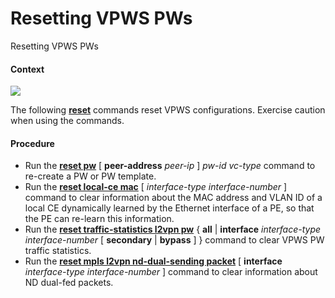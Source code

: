 Resetting VPWS PWs
==================

Resetting VPWS PWs

#### Context

![](../../../../public_sys-resources/notice_3.0-en-us.png) 

The following [**reset**](cmdqueryname=reset) commands reset VPWS configurations. Exercise caution when using the commands.




#### Procedure

* Run the [**reset pw**](cmdqueryname=reset+pw)  [ **peer-address** *peer-ip* ]  *pw-id* *vc-type* command to re-create a PW or PW template.
* Run the [**reset local-ce mac**](cmdqueryname=reset+local-ce+mac) [ *interface-type* *interface-number* ] command to clear information about the MAC address and VLAN ID of a local CE dynamically learned by the Ethernet interface of a PE, so that the PE can re-learn this information.
* Run the [**reset traffic-statistics l2vpn pw**](cmdqueryname=reset+traffic-statistics+l2vpn+pw) { **all** | **interface** *interface-type* *interface-number* [ **secondary** | **bypass** ] } command to clear VPWS PW traffic statistics.
* Run the [**reset mpls l2vpn nd-dual-sending packet**](cmdqueryname=reset+mpls+l2vpn+nd-dual-sending+packet) [ **interface** *interface-type* *interface-number* ] command to clear information about ND dual-fed packets.